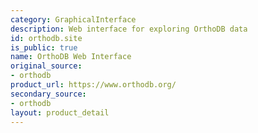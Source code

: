```yaml
---
category: GraphicalInterface
description: Web interface for exploring OrthoDB data
id: orthodb.site
is_public: true
name: OrthoDB Web Interface
original_source:
- orthodb
product_url: https://www.orthodb.org/
secondary_source:
- orthodb
layout: product_detail
---
```

